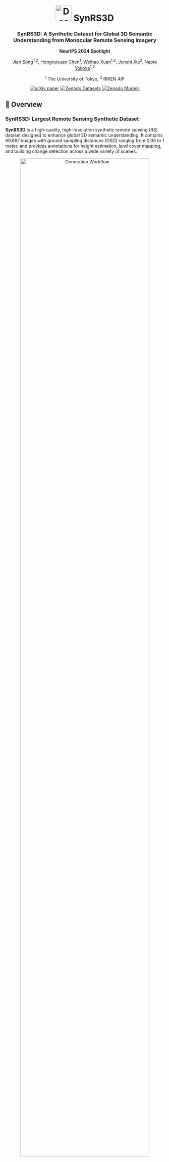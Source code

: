 <div align="center">
    <h1 align="center">
        <img src="figs/icon.png" alt="Description" width="50">
        SynRS3D
    </h1>
    <h3>SynRS3D: A Synthetic Dataset for Global 3D Semantic Understanding from Monocular Remote Sensing Imagery</h3>
    <p><strong>NeurIPS 2024 Spotlight</strong></p>


[Jian Song](https://scholar.google.ch/citations?user=CgcMFJsAAAAJ&hl=zh-CN)<sup>1,2</sup>, [Hongruixuan Chen](https://scholar.google.ch/citations?user=XOk4Cf0AAAAJ&hl=zh-CN&oi=ao)<sup>1</sup>, [Weihao Xuan](https://weihaoxuan.com/)<sup>1,2</sup>, [Junshi Xia](https://scholar.google.com/citations?user=n1aKdTkAAAAJ&hl=en)<sup>2</sup>, [Naoto Yokoya](https://scholar.google.co.jp/citations?user=DJ2KOn8AAAAJ&hl=en)<sup>1,2</sup>

<sup>1</sup> The University of Tokyo, <sup>2</sup> RIKEN AIP

[![arXiv paper](https://img.shields.io/badge/arXiv-paper-b31b1b.svg)](https://arxiv.org/pdf/2406.18151) [![Zenodo Datasets](https://img.shields.io/badge/Zenodo-Datasets-blue)](https://zenodo.org/records/13905264) [![Zenodo Models](https://img.shields.io/badge/Zenodo-Models-blue)](https://zenodo.org/records/13940407)



</div>

## 🔭 Overview

### SynRS3D: Largest Remote Sensing Synthetic Dataset

 **SynRS3D** is a high-quality, high-resolution synthetic remote sensing (RS) dataset designed to enhance global 3D semantic understanding. It contains 69,667 images with ground sampling distances (GSD) ranging from 0.05 to 1 meter, and provides annotations for height estimation, land cover mapping, and building change detection across a wide variety of scenes.

<p align="center">
  <img src="figs/generation_workflow.png" alt="Generation Workflow" width="90%">
  <img src="figs/SynRS3D_dataset.png" alt="SynRS3D Dataset" width="90%">
</p>

### RS3DAda: UDA & DG Multi-Task Baseline Method in RS

**RS3DAda** is a novel unsupervised domain adaptation (UDA) and domain generalization (DG) multi-task baseline, designed for transferring knowledge from synthetic to real remote sensing data.

<p align="center">
  <img src="figs/RS3DAda.png" alt="RS3DAda Architecture" width="90%">
</p>

## 🛎️Updates
* **` Oct 10th, 2024`**: Codes and data are ready! You are welcome to use it.
* **` Sep 27th, 2024`**: Codes and data are coming soon! Please stay tuned!!
* **` Sep 26th, 2024`**: SynRS3D has been accepted at NeurIPS D&B Track 2024 as a **Spotlight**!!

## ✅ To-Do List

- [ ] Release the SynRS3D generation code
- [ ] Release the building change detection code
- [x] Release the SynRS3D dataset
- [x] Release the RS3DAda code

## ⚙️  Installation
Note that the code in this repo runs under **Linux** system. We have not tested whether it works under other OS.

1. **Clone this repository:**

    ```bash
    git clone https://github.com/JTRNEO/SynRS3D.git
    cd SynRS3D
    ```

2. **Create and activate the conda environment:**

    ```bash
    conda create -n synrs3d python=3.8
    conda activate synrs3d
    conda install pytorch=2.2.1 torchvision=0.17.1 torchaudio=2.2.1 pytorch-cuda=11.8 -c pytorch -c nvidia
    conda install gdal
    pip install albumentations tqdm ever-beta==0.2.3 huggingface_hub rasterio
    ```

## 💾 Datasets Preparation

### Download the SynRS3D dataset:

- **SynRS3D:** [![Zenodo Datasets](https://img.shields.io/badge/Zenodo-Datasets-blue)](https://zenodo.org/uploads/13905264)

    Place all zip files under `./SynRS3D/data` and extract them.

### Real-World Elevation Datasets

Here is the table of real-world elevation datasets we used:

| **Types**          | **Datasets**     | **Data Source**                                                                                             | **License/Conditions of Use**                                    |
|--------------------|------------------|-------------------------------------------------------------------------------------------------------------|------------------------------------------------------------------|
| **Target Domain 1** | DFC18            | [2018 IEEE GRSS Data Fusion Challenge](https://ieee-dataport.org/open-access/2018-ieee-grss-data-fusion-challenge-%E2%80%93-fusion-multispectral-lidar-and-hyperspectral-data) | [Creative Commons Attribution](https://creativecommons.org/licenses/by/4.0/) |
|                    | DFC19_JAX        | [Data Fusion Contest 2019](https://ieee-dataport.org/open-access/data-fusion-contest-2019-dfc2019)          | [Creative Commons Attribution](https://creativecommons.org/licenses/by/4.0/) |
|                    | DFC19_OMA        | [Data Fusion Contest 2019](https://ieee-dataport.org/open-access/data-fusion-contest-2019-dfc2019)          | [Creative Commons Attribution](https://creativecommons.org/licenses/by/4.0/) |
|                    | geonrw_urban     | [GeoNRW](https://ieee-dataport.org/open-access/geonrw)                                                      | [Creative Commons Attribution](https://creativecommons.org/licenses/by/4.0/) |
|                    | geonrw_rural     | [GeoNRW](https://ieee-dataport.org/open-access/geonrw)                                                      | [Creative Commons Attribution](https://creativecommons.org/licenses/by/4.0/) |
|                    | Potsdam          | [ISPRS](https://www.isprs.org/education/benchmarks/UrbanSemLab/2d-sem-label-potsdam.aspx)                   | Redistribution is not allowed                          |
| **Target Domain 2** | OGC_ATL          | [Overhead Geopose Challenge](https://www.drivendata.org/competitions/78/overhead-geopose-challenge/page/394/) | [Creative Commons Attribution](https://creativecommons.org/licenses/by/4.0/) |
|                    | OGC_ARG          | [Overhead Geopose Challenge](https://www.drivendata.org/competitions/78/overhead-geopose-challenge/page/394/) | [Creative Commons Attribution](https://creativecommons.org/licenses/by/4.0/) |
|                    | Vaihingen        | [ISPRS](https://www.isprs.org/education/benchmarks/UrbanSemLab/2d-sem-label-vaihingen.aspx)                 | Redistribution is not allowed                          |
|                    | Nagoya           | [NTT DATA Corporation and Inc. DigitalGlobe](https://www.nttdata.com/global/en/news/press-release/2017/february/digitalglobe-and-ntt-data-corporation-announce-partnership-to-expand-usage-of-elevation-data) | End User License Agreement (Commercial)                                         |
|                    | Tokyo            | [NTT DATA Corporation and Inc. DigitalGlobe](https://www.nttdata.com/global/en/news/press-release/2017/february/digitalglobe-and-ntt-data-corporation-announce-partnership-to-expand-usage-of-elevation-data) | End User License Agreement (Commercial)                                        |

❗❗❗ We provide those redistributable datasets that have been preprocessed by ourselves. For datasets like ISPRS, which do not allow redistribution, we provide a script to process them in ```./prepare_ISPRS_datasets```. For commercial datasets like Nagoya and Tokyo, we cannot provide them directly.

### (Optional) Land Cover Mapping Real-World Dataset

For land cover mapping, we used the OpenEarthMap dataset. Please download it from the following link and reorganize it with the same structure as SynRS3D:

- [OpenEarthMap](https://zenodo.org/records/7223446)

### Redistributable Datasets Download Links
The redistributable datasets can be downloaded from the links provided below:

- **DFC18 (Houston dataset):** [Google Drive](https://drive.google.com/file/d/1rq8w7YT25y2kxxRhuIpI68QeZmX1GZ0F/view?usp=sharing)

    Place all zip files under `./SynRS3D/data` and extract them.
- **DFC19 (JAX & OMA):** [Google Drive](https://drive.google.com/file/d/1eoF16sxIHOQ5928SrboMqbi686sfKFLF/view?usp=sharing)
    - ***DFC19 (JAX & OMA):***  After downloading, place the files in `./SynRS3D/data` and extract them. In the folders `./SynRS3D/data/DFC19_JAX` and `./SynRS3D/data/DFC19_OMA`, we have prepared training and testing lists for JAX and OMA, respectively. Please use the following soft link commands to set up the DFC19 dataset:

        ```bash
        ln -s /your/project/path/SynRS3D/data/DFC19/opt /your/project/path/SynRS3D/data/DFC19_JAX/opt

        ln -s /your/project/path/SynRS3D/data/DFC19/gt_ss_mask /your/project/path/SynRS3D/data/DFC19_JAX/gt_ss_mask

        ln -s /your/project/path/SynRS3D/data/DFC19/gt_nDSM /your/project/path/SynRS3D/data/DFC19_JAX/gt_nDSM
        ```

        ```bash
        ln -s /your/project/path/SynRS3D/data/DFC19/opt /your/project/path/SynRS3D/data/DFC19_OMA/opt

        ln -s /your/project/path/SynRS3D/data/DFC19/gt_ss_mask /your/project/path/SynRS3D/data/DFC19_OMA/gt_ss_mask

        ln -s /your/project/path/SynRS3D/data/DFC19/gt_nDSM /your/project/path/SynRS3D/data/DFC19_OMA/gt_nDSM
        ```
        This will create the necessary symbolic links for the DFC19 dataset setup.
- **GeoNRW (Rural & Urban):** [Google Drive](https://drive.google.com/file/d/1yWOWpgcpW2JhmBGedNApuzuNspnnVngF/view?usp=sharing)

    - ***GeoNRW (Rural & Urban):***  The original GeoNRW dataset contains more than 120,000 512x512 images. In order to avoid data imbalance, we only selected some cities in our original paper for experimentation and divided them into rural and urban. All DSMs were preprocessed and converted to nDSMs. After downloading, place the files in `./SynRS3D/data` and extract them. In the folders `./SynRS3D/data/geonrw_rural` and `./SynRS3D/data/geonrw_urban`, we have prepared training and testing lists for rural cities and urban cities, respectively. Please use the following soft link commands to set up the GeoNRW dataset:

        ```bash
        ln -s /your/project/path/SynRS3D/data/GeoNRW/opt /your/project/path/SynRS3D/data/geonrw_rural/opt

        ln -s /your/project/path/SynRS3D/data/GeoNRW/gt_nDSM /your/project/path/SynRS3D/data/geonrw_rural/gt_nDSM
        ```

        ```bash
        ln -s /your/project/path/SynRS3D/data/GeoNRW/opt /your/project/path/SynRS3D/data/geonrw_urban/opt

        ln -s /your/project/path/SynRS3D/data/GeoNRW/gt_nDSM /your/project/path/SynRS3D/data/geonrw_urban/gt_nDSM
        ```
        This will create the necessary symbolic links for the GeoNRW dataset setup.

- **OGC_ATL:** [Google Drive](https://drive.google.com/file/d/1tWBfrGKPbrPT1CyXp0iUm6_KItKYuiWb/view?usp=sharing)

    Place all zip files under `./SynRS3D/data` and extract them.

- **OGC_ARG:** [Google Drive](https://drive.google.com/file/d/1eTRYKdqX1Qce0Gq6EsmVQcWoiEioOdSB/view?usp=sharing)

    Place all zip files under `./SynRS3D/data` and extract them.

### Data Structure:

For real-world datasets, the data is expected in the following structure:

```
${DATASET_ROOT} # Dataset root directory, e.g., /home/username/project/SynRS3D/data/DFC19_JAX
├── opt              # RGB images saved as .tif
├── gt_nDSM          # Normalized Digital Surface Model images saved as .tif
├── gt_ss_mask       # Land cover mapping labels saved as .tif (some datasets like DFC18 do not include land cover mapping labels)
├── train.txt        # List of training data names without suffix
└── test.txt         # List of testing data names without suffix
```

For SynRS3D, it contains 17 folders. Download and extract all of them, ensuring each folder follows this structure:

```
${DATASET_ROOT} # Dataset root directory, e.g., /home/username/project/SynRS3D/data/grid_g05_mid_v1
├── opt             # RGB images saved as .tif, also post-event images in building change detection
├── pre_opt         # RGB images saved as .tif, also pre-event images in building change detection
├── gt_nDSM         # Normalized Digital Surface Model images saved as .tif
├── gt_ss_mask      # Land cover mapping labels saved as .tif
├── gt_cd_mask      # Building change detection mask saved as .tif (0 = no change, 255 = change area)
└── train.txt       # List of training data names
```

### Class Mapping for `gt_ss_mask` in the SynRS3D dataset:

- **Bareland:** 1
- **Rangeland:** 2
- **Developed Space:** 3
- **Road:** 4
- **Trees:** 5
- **Water:** 6
- **Agriculture land:** 7
- **Buildings:** 8

## 🤖 Training

Due to restrictions on open-sourcing certain real-world datasets, it may not be possible to reproduce all the exact results from the original paper. However, to assist with reproducibility, we provide results from experiments conducted on redistributable real-world datasets. Below are the key findings.

### Height Estimation Results  
*Best results based on the average of DFC18, DFC19_JAX, DFC19_OMA, geonrw_rural, geonrw_urban, OGC_ARG, and OGC_ATL datasets.*

| Model      | MAE ↓ (Whole) | MAE ↓ (High) | RMSE ↓ (Whole) | RMSE ↓ (High) | F1^HE ↑ (δ < 1.25) | F1^HE ↑ (δ < 1.25^2) | F1^HE ↑ (δ < 1.25^3) |
|------------|---------------|--------------|----------------|---------------|--------------------|----------------------|----------------------|
| **RS3DAda**| 2.534          | 4.961        | 4.122          | 6.242         | 0.467              | 0.605                | 0.672                |
| **Source-Only** | 3.103    | 6.087        | 5.040          | 7.552         | 0.408              | 0.550                | 0.628                |

### Land Cover Mapping Results  
*Best results obtained on the OEM dataset.*

| Class       | Bareland | Rangeland | Developed | Road   | Tree   | Water  | Agriculture | Buildings | **mIoU**   |
|-------------|----------|-----------|-----------|--------|--------|--------|-------------|-----------|------------|
| **RS3DAda** | 7.97%    | 46.34%    | 16.91%    | 44.23% | 62.98% | 70.37% | 70.95%      | 63.02%    | **47.85%** |
| **Source-Only** | 8.69% | 37.95%    | 22.54%    | 49.05% | 60.16% | 46.64% | 35.40%      | 65.19%    | **40.70%** |

The figure below shows the evaluation results over training iterations.

<p align="center"><img src="figs/rs3dada_vs_sourceonly.png" width="88%"></p>

### Training Scripts
- To train **RS3DAda**, you can use the script:  
  ```bash
  . RS3DAda.sh
  ```
- For **Source-Only** training with SynRS3D, use:  
  ```bash
  . sourceonly.sh
  ```

You should expect results similar to those shown above.

### Notes:
- To evaluate land cover mapping with the OEM dataset, download the dataset from [this link](https://zenodo.org/records/7223446).
- Organize its file structure similarly to **SynRS3D** and enable the `--eval_oem` flag in the script for evaluation.

## 💽 Inference Using Our Best Model
You can find pretrained RS3DAda checkpoints here. At the moment we provide the following model versions:
| Model                                                                  |   Size         |
|--------------------------------------------------------------------------------|----------------|
| [RS3DAda_vitl_DPT_height](https://zenodo.org/records/13940407)                 |  366.54M Params  |
| [RS3DAda_vitl_DPT_segmentation](https://zenodo.org/records/13940407)                 |  366.54M Params  |

Please download and place them in the folder `./SynRS3d/pretrain`.

### Infer Height Maps

To infer height maps using trained RS3DAda on the SynRS3D dataset:

```bash
python infer_height.py \
--data_dir path/to/your/image \
--restore_from ./pretrain/RS3DAda_vitl_DPT_height.pth \
--output_path path/to/your/output \
--use_tta
```

### Infer Land Cover Maps

To infer land cover maps using trained RS3DAda on the SynRS3D dataset:

```bash
python infer_segmentation.py \
--data_dir path/to/your/image \
--restore_from ./pretrain/RS3DAda_vitl_DPT_segmentation.pth \
--output_path path/to/your/output \
--use_tta
```

## 📜Reference

If this code or dataset contributes to your research, please kindly consider citing our paper and give this repo ⭐️ :)
```
@misc{song2024synrs3dsyntheticdatasetglobal,
      title={SynRS3D: A Synthetic Dataset for Global 3D Semantic Understanding from Monocular Remote Sensing Imagery}, 
      author={Jian Song and Hongruixuan Chen and Weihao Xuan and Junshi Xia and Naoto Yokoya},
      year={2024},
      eprint={2406.18151},
      archivePrefix={arXiv},
      primaryClass={cs.CV},
      url={https://arxiv.org/abs/2406.18151}, 
}
```

## 🤝Acknowledgments
This project is based on DepthAnything ([paper](https://arxiv.org/abs/2401.10891), [code](https://github.com/LiheYoung/Depth-Anything)), DAFormer ([paper](https://openaccess.thecvf.com/content/CVPR2022/papers/Hoyer_DAFormer_Improving_Network_Architectures_and_Training_Strategies_for_Domain-Adaptive_Semantic_CVPR_2022_paper.pdf), [code](https://github.com/lhoyer/DAFormer)), dsm2dtm repository ([code](https://github.com/seedlit/dsm2dtm)). Thanks for their excellent works!!
